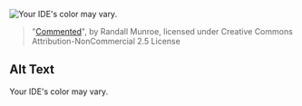 ![Your IDE's color may vary.](https://imgs.xkcd.com/comics/commented.png)
> "[Commented](https://xkcd.com/156/)", by Randall Munroe, licensed under Creative Commons Attribution-NonCommercial 2.5 License

## Alt Text
Your IDE's color may vary.
